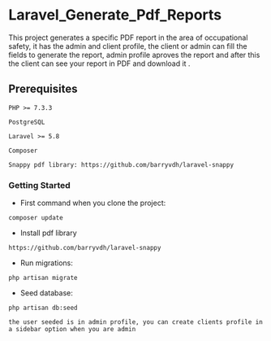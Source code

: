 # Laravel_Generate_Pdf_Reports

This project generates a specific PDF report  in the area of occupational safety, it has the admin and client profile, the client or admin can fill the fields to generate the report, admin profile aproves the report and after this the client can see your report in PDF and download it .

## Prerequisites

```
PHP >= 7.3.3
```

```
PostgreSQL
```

```
Laravel >= 5.8
```

```
Composer
```

```
Snappy pdf library: https://github.com/barryvdh/laravel-snappy
```

### Getting Started

- First command when you clone the project: 

```
composer update
```

- Install pdf library

```
https://github.com/barryvdh/laravel-snappy
```

- Run migrations:

```
php artisan migrate
```

- Seed database:

```
php artisan db:seed 
```

```
the user seeded is in admin profile, you can create clients profile in a sidebar option when you are admin
```
